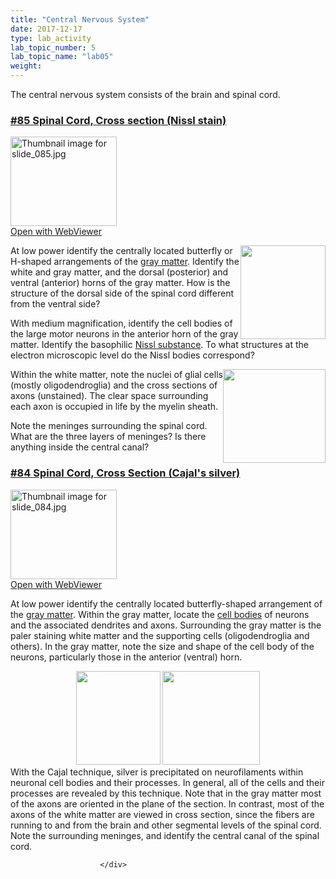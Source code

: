 ```yaml
---
title: "Central Nervous System"
date: 2017-12-17
type: lab_activity
lab_topic_number: 5
lab_topic_name: "lab05"
weight: 
---
```

<div class="entrybody">
						<p>The central nervous system consists of the brain and spinal cord.</p>

<h3><u>#85 Spinal Cord, Cross section (Nissl stain)</u></h3>

<div class="thumbnail"> <a href="http://virtualslides.cumc.columbia.edu/85.svs/view.apml?" target="_blank"><img alt="Thumbnail image for slide_085.jpg" src="http://histologylab.ccnmtl.columbia.edu/assets/images/slide_085-thumb-170x143-1599.jpg" width="170" height="143" class="mt-image-left"></a><br><a href="http://virtualslides.cumc.columbia.edu/85.svs/view.apml?" target="_blank">Open with WebViewer</a> </div>

<p><img src="http://histologylab.ccnmtl.columbia.edu/assets/images/85%20spinal%20cord%20cross%20section%20nissl%20stain.jpg" style="width:136px; height:150px; float:right;">At low power identify the centrally located butterfly or H-shaped arrangements of the <u>gray matter</u>. Identify the white and gray matter, and the dorsal (posterior) and ventral (anterior) horns of the gray matter. How is the structure of the dorsal side of the spinal cord different from the ventral side?</p>

<p>With medium magnification, identify the cell bodies of the large motor neurons in the anterior horn of the gray matter.  Identify the basophilic <u>Nissl substance</u>.  To what structures at the electron microscopic level do the Nissl bodies correspond?</p>

<p><img src="http://histologylab.ccnmtl.columbia.edu/assets/images/85%20spinal%20cord%20corss%20section%20nissle%20stain%202.jpg" style="width:164px; height:150px; float:right;">Within the white matter, note the nuclei of glial cells (mostly oligodendroglia) and the cross sections of axons (unstained).  The clear space surrounding each axon is occupied in life by the myelin sheath.  </p>

<p>Note the meninges surrounding the spinal cord. What are the three layers of meninges?  Is there anything inside the central canal?</p>

<h3><u>#84 Spinal Cord, Cross Section (Cajal's silver)</u></h3>

<div class="thumbnail"> <a href="http://virtualslides.cumc.columbia.edu/84.svs/view.apml?" target="_blank"><img alt="Thumbnail image for slide_084.jpg" src="http://histologylab.ccnmtl.columbia.edu/assets/images/slide_084-thumb-170x143-1596.jpg" width="170" height="143" class="mt-image-left"></a><br><a href="http://virtualslides.cumc.columbia.edu/84.svs/view.apml?" target="_blank">Open with WebViewer</a> </div>

At low power identify the centrally located butterfly-shaped arrangement of the <u>gray matter</u>. Within the gray matter, locate the <u>cell bodies</u> of neurons and the associated dendrites and axons. Surrounding the gray matter is the paler staining white matter and the supporting cells (oligodendroglia and others). In the gray matter, note the size and shape of the cell body of the neurons, particularly those in the anterior (ventral) horn. <br>
<div style="text-align: center;">
<img src="http://histologylab.ccnmtl.columbia.edu/assets/images/84%20spinal%20cord%2C%20cross%20section%20cajals%20silver.jpg" style="width:135px; height:150px;">              <img src="http://histologylab.ccnmtl.columbia.edu/assets/images/84%20spinal%20cord%20cross%20section%20cajals%20silver.jpg" style="width:156px; height:150px;"></div>
With the Cajal technique, silver is precipitated on neurofilaments within neuronal cell bodies and their processes. In general, all of the cells and their processes are revealed by this technique. Note that in the gray matter most of the axons are oriented in the plane of the section. In contrast, most of the axons of the white matter are viewed in cross section, since the fibers are running to and from the brain and other segmental levels of the spinal cord. Note the surrounding meninges, and identify the central canal of the spinal cord. 
						
						
						</div>